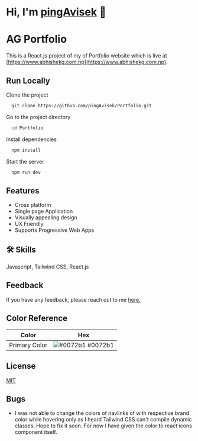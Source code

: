 # Hi, I'm [pingAvisek](https://github.com/pingAvisek/) 👋

# AG Portfolio

This is a React.js project of my of Portfolio website which is live at [https://www.abhishekg.com.np](https://www.abhishekg.com.np).

## Run Locally

Clone the project

```bash
  git clone https://github.com/pingAvisek/Portfolio.git
```

Go to the project directory

```bash
  cd Portfolio
```

Install dependencies

```bash
  npm install
```

Start the server

```bash
  npm run dev
```

## Features

- Cross platform
- Single page Application
- Visually appealing design
- UX Friendly
- Supports Progressive Web Apps

## 🛠 Skills

Javascript, Tailwind CSS, React.js

## Feedback

If you have any feedback, please reach out to me [here.](mailto:ping@abhishekg.com.np)

## Color Reference

| Color         | Hex                                                              |
| ------------- | ---------------------------------------------------------------- |
| Primary Color | ![#0072b1](https://via.placeholder.com/10/0072b1?text=+) #0072b1 |

## License

[MIT](https://choosealicense.com/licenses/mit/)

## Bugs

- I was not able to change the colors of navlinks of with respective brand color while hovering only as I heard Tailwind CSS can't compile dynamic classes. Hope to fix it soon. For now I have given the color to react icons component itself.
